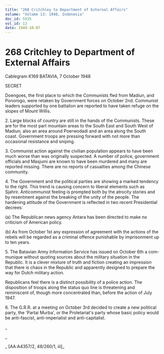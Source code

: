 ```yaml
---
title: "268 Critchley to Department of External Affairs"
volume: "Volume 13: 1948, Indonesia"
doc_id: 5535
vol_id: 13
date: 1948-10-07
---
```


# 268 Critchley to Department of External Affairs

Cablegram K169 BATAVIA, 7 October 1948

SECRET

Doengoes, the first place to which the Communists fled from Madiun, and Ponorogo, were retaken by Government forces on October 2nd. Communist leaders supported by one battalion are reported to have taken refuge on the slopes of Mount Willis.

2\. Large blocks of country are still in the hands of the Communists. These are for the most part mountain areas to the South East and South West of Madiun; also an area around Poerwodadi and an area along the South coast. Government troops are pressing forward with not more than occasional resistance and sniping.

3\. Communist action against the civilian population appears to have been much worse than was originally suspected. A number of police, government officials and Masjumi are known to have been murdered and many are reported missing. There are no reports of casualties among the Chinese community.

4\. The Government and the political parties are showing a marked tendency to the right. This trend is causing concern to liberal elements such as Sjahrir. Anticommunist feeling is prompted both by the atrocity stories and by resentment against the breaking of the unity of the people. The hardening attitude of the Government is reflected in two recent Presidential decrees:

(a) The Republican news agency Antara has been directed to make no criticism of American policy.

(b) As from October 1st any expression of agreement with the actions of the rebels will be regarded as a criminal offence punishable by imprisonment up to ten years.

5\. The Batavian Army Information Service has issued on October 6th a com-munique without quoting sources about the military situation in the Republic. It is a clever mixture of truth and fiction creating an impression that there is chaos in the Republic and apparently designed to prepare the way for Dutch military action.

Republicans feel there is a distinct possibility of a police action. The disposition of troops along the status quo line is threatening and reminiscent of, though more concentrated than, before the action of July 1947.

6\. The G.R.R. at a meeting on October 3rd decided to create a new political party, the 'Partai Murba', or the Proletariat's party whose basic policy would be anti-fascist, anti-imperialist and anti-capitalist.

_

_

_ [AA:A4357/2, 48/260/1, iii]_
